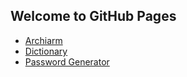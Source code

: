 ## Welcome to GitHub Pages

* [Archiarm](https://awakadev.github.io/archiarm/)
* [Dictionary](https://awakadev.github.io/dictionary/)
* [Password Generator](https://awakadev.github.io/password-generator/)

